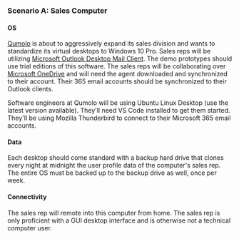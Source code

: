 ### Scenario A: Sales Computer

#### OS

[Qumolo](https://qumulo.com/) is about to aggressively expand its sales division and wants to standardize its virtual desktops to Windows 10 Pro. Sales reps will be utilizing [Microsoft Outlook Desktop Mail Client](https://outlook.live.com/calendar/). The demo prototypes should use trial editions of this software. The sales reps will be collaborating over [Microsoft OneDrive](https://www.microsoft.com/en-us/microsoft-365/onedrive/online-cloud-storage) and will need the agent downloaded and synchronized to their account. Their 365 email accounts should be synchronized to their Outlook clients.

Software engineers at Qumolo will be using Ubuntu Linux Desktop (use the latest version available). They'll need VS Code installed to get them started. They'll be using Mozilla Thunderbird to connect to their Microsoft 365 email accounts.

#### Data

Each desktop should come standard with a backup hard drive that clones every night at midnight the user profile data of the computer's sales rep. The entire OS must be backed up to the backup drive as well, once per week.

#### Connectivity

The sales rep will remote into this computer from home. The sales rep is only proficient with a GUI desktop interface and is otherwise not a technical computer user.
